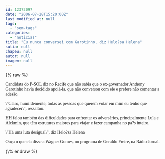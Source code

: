 ```yaml
---
id: 12372097
date: "2006-07-28T15:20:00Z"
last_modified_at: null
tags:
  - "sem-tags"
categories:
  - "noticias"
title: "Eu nunca conversei com Garotinho, diz Helo?sa Helena"
sutia: null
chapeu: null
autor: null
imagem: null
---
```

{\% raw %}
<p><P><FONT face=Verdana>Candidata do P-SOL diz no Recife que não sabia que o ex-governador Anthony Garotinho havia decidido apoiá-la, que não conversou com ele e prefere não comentar a adesão.</FONT></P></p>
<p><P><FONT face=Verdana>\"Claro, humildemente, todas as pessoas que querem votar em mim eu tenho que agradecer\", ressaltou.</FONT></P></p>
<p><P><FONT face=Verdana>HH falou também das dificuldades para enfrentar os adversários, principalmente Lula e Alckmin, que têm estruturas maiores para viajar e fazer campanha no pa?s inteiro.</FONT></P></p>
<p><P><FONT face=Verdana>\"Há uma luta desigual\", diz Helo?sa Helena</FONT></P><FONT face=Verdana></p>
<p><P>Ouça o que ela disse a Wagner Gomes, no programa de Geraldo Freire, na Rádio Jornal.</P></FONT> </p>
{\% endraw %}